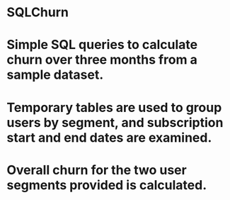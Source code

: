 # SQLChurn
# Simple SQL queries to calculate churn over three months from a sample dataset.
# Temporary tables are used to group users by segment, and subscription start and end dates are examined.
# Overall churn for the two user segments provided is calculated.
